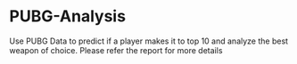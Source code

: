 # PUBG-Analysis
Use PUBG Data to predict if a player makes it to top 10 and analyze the best weapon of choice.
Please refer the report for more details